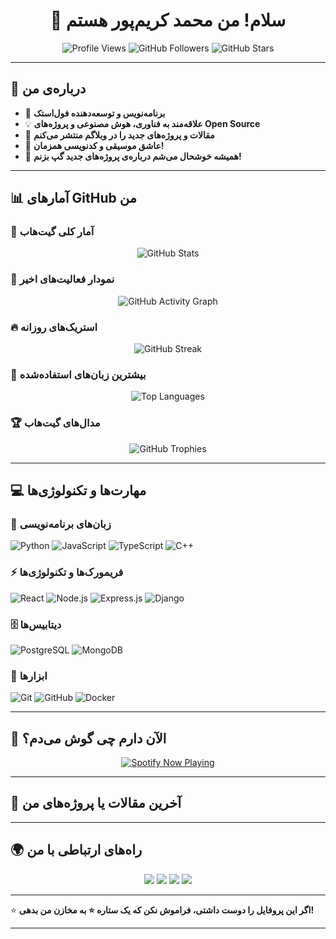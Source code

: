 <h1 align="center">👋 سلام! من محمد کریم‌پور هستم</h1>

<p align="center">
  <img src="https://komarev.com/ghpvc/?username=mohammad-karimpour&color=blue" alt="Profile Views" />
  <img src="https://img.shields.io/github/followers/mohammad-karimpour?label=Followers&style=social" alt="GitHub Followers">
  <img src="https://img.shields.io/github/stars/mohammad-karimpour?label=Stars&style=social" alt="GitHub Stars">
</p>

---

## 🚀 درباره‌ی من
- 🎯 **برنامه‌نویس و توسعه‌دهنده فول‌استک**
- 💡 **علاقه‌مند به فناوری، هوش مصنوعی و پروژه‌های Open Source**
- 📝 **مقالات و پروژه‌های جدید را در وبلاگم منتشر می‌کنم**
- 🎵 **عاشق موسیقی و کدنویسی همزمان!**
- 💬 **همیشه خوشحال می‌شم درباره‌ی پروژه‌های جدید گپ بزنم!**

---

## 📊 **آمارهای GitHub من**

### 🚀 **آمار کلی گیت‌هاب**
<p align="center">
  <img src="https://github-readme-stats.vercel.app/api?username=mohammad-karimpour&show_icons=true&count_private=true&theme=radical" alt="GitHub Stats" />
</p>

### 📌 **نمودار فعالیت‌های اخیر**
<p align="center">
  <img src="https://github-readme-activity-graph.vercel.app/graph?username=mohammad-karimpour&theme=react" alt="GitHub Activity Graph" />
</p>

### 🔥 **استریک‌های روزانه**
<p align="center">
  <img src="https://github-readme-streak-stats.herokuapp.com/?user=mohammad-karimpour&theme=dark" alt="GitHub Streak" />
</p>

### 🎨 **بیشترین زبان‌های استفاده‌شده**
<p align="center">
  <img src="https://github-readme-stats.vercel.app/api/top-langs/?username=mohammad-karimpour&layout=compact&theme=tokyonight" alt="Top Languages" />
</p>

### 🏆 **مدال‌های گیت‌هاب**
<p align="center">
  <img src="https://github-profile-trophy.vercel.app/?username=mohammad-karimpour&theme=onedark" alt="GitHub Trophies" />
</p>

---

## 💻 **مهارت‌ها و تکنولوژی‌ها**
### 📌 زبان‌های برنامه‌نویسی  
![Python](https://img.shields.io/badge/Python-3776AB?style=for-the-badge&logo=python&logoColor=white)
![JavaScript](https://img.shields.io/badge/JavaScript-F7DF1E?style=for-the-badge&logo=javascript&logoColor=black)
![TypeScript](https://img.shields.io/badge/TypeScript-007ACC?style=for-the-badge&logo=typescript&logoColor=white)
![C++](https://img.shields.io/badge/C++-00599C?style=for-the-badge&logo=cplusplus&logoColor=white)

### ⚡ فریمورک‌ها و تکنولوژی‌ها  
![React](https://img.shields.io/badge/React-61DAFB?style=for-the-badge&logo=react&logoColor=black)
![Node.js](https://img.shields.io/badge/Node.js-339933?style=for-the-badge&logo=node.js&logoColor=white)
![Express.js](https://img.shields.io/badge/Express.js-000000?style=for-the-badge&logo=express&logoColor=white)
![Django](https://img.shields.io/badge/Django-092E20?style=for-the-badge&logo=django&logoColor=white)

### 🗄️ دیتابیس‌ها  
![PostgreSQL](https://img.shields.io/badge/PostgreSQL-336791?style=for-the-badge&logo=postgresql&logoColor=white)
![MongoDB](https://img.shields.io/badge/MongoDB-47A248?style=for-the-badge&logo=mongodb&logoColor=white)

### 🔧 ابزارها  
![Git](https://img.shields.io/badge/Git-F05032?style=for-the-badge&logo=git&logoColor=white)
![GitHub](https://img.shields.io/badge/GitHub-181717?style=for-the-badge&logo=github&logoColor=white)
![Docker](https://img.shields.io/badge/Docker-2496ED?style=for-the-badge&logo=docker&logoColor=white)

---

## 🎵 **الآن دارم چی گوش می‌دم؟**
<p align="center">
  <a href="https://spotify.com/">
    <img src="https://spotify-github-profile.vercel.app/api/view?uid=YOUR_SPOTIFY_USERNAME&cover_image=true&theme=novatorem" alt="Spotify Now Playing" />
  </a>
</p>

---

## 📰 **آخرین مقالات یا پروژه‌های من**
<!-- BLOG-POST-LIST:START -->
<!-- BLOG-POST-LIST:END -->

---

## 🌍 **راه‌های ارتباطی با من**
<p align="center">
  <a href="mailto:mohammad@example.com"><img src="https://img.shields.io/badge/Email-mohammad@example.com-red?style=for-the-badge&logo=gmail&logoColor=white"></a>
  <a href="https://www.linkedin.com/in/mohammad-karimpour/"><img src="https://img.shields.io/badge/LinkedIn-Mohammad%20Karimpour-blue?style=for-the-badge&logo=linkedin&logoColor=white"></a>
  <a href="https://twitter.com/mohammad_karimpour"><img src="https://img.shields.io/badge/Twitter-@mohammad_karimpour-blue?style=for-the-badge&logo=twitter&logoColor=white"></a>
  <a href="https://mohammad-karimpour.com"><img src="https://img.shields.io/badge/Website-mohammad--karimpour.com-green?style=for-the-badge&logo=google-chrome&logoColor=white"></a>
</p>

---

⭐ **اگر این پروفایل را دوست داشتی، فراموش نکن که یک ستاره ⭐ به مخازن من بدهی!**

---